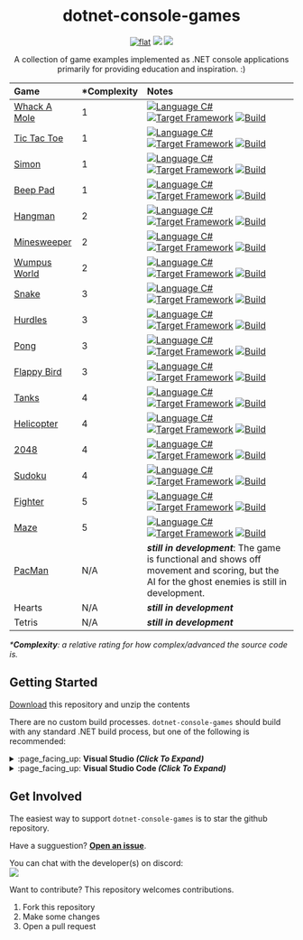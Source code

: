 <h1 align="center">
	dotnet-console-games
</h1>

<p align="center">
	<a href="https://github.com/ZacharyPatten/dotnet-console-games" alt="GitHub repo"><img alt="flat" src="https://img.shields.io/badge/github-repo-black?logo=github&amp;style=flat"></a>
	<a href="https://discord.gg/4XbQbwF" alt="chat on Discord"><img src="https://img.shields.io/discord/557244925712924684?logo=discord" /></a>
	<a href="https://github.com/ZacharyPatten/dotnet-console-games/blob/master/LICENSE" alt="license"><img src="https://img.shields.io/badge/license-MIT-green.svg" /></a>
</p>

<p align="center">
	A collection of game examples implemented as .NET console applications primarily for providing education and inspiration. :)
</p>

|Game|\*Complexity|Notes|
|:-|:-|:-|
|[Whack A Mole](https://github.com/ZacharyPatten/dotnet-console-games/tree/master/Projects/Whack%20A%20Mole)|1|<a href="#"><img src="https://img.shields.io/badge/language-C%23-%23178600" title="Language C#" alt="Language C#"></a>&nbsp;<a href="#"><img src="https://img.shields.io/badge/dynamic/xml?color=%23512bd4&label=target&query=%2F%2FTargetFramework%5B1%5D&url=https%3A%2F%2Fraw.githubusercontent.com%2FZacharyPatten%2Fdotnet-console-games%2Fmaster%2FProjects%2FWhack%2520A%2520Mole%2FWhack%2520A%2520Mole.csproj" title="Target Framework" alt="Target Framework"></a>&nbsp;<a href="#"><img src="https://github.com/ZacharyPatten/dotnet-console-games/workflows/Whack%20A%20Mole%20Build/badge.svg" title="Goto Build" alt="Build"></a>|
|[Tic Tac Toe](https://github.com/ZacharyPatten/dotnet-console-games/tree/master/Projects/Tic%20Tac%20Toe)|1|<a href="#"><img src="https://img.shields.io/badge/language-C%23-%23178600" title="Language C#" alt="Language C#"></a>&nbsp;<a href="#"><img src="https://img.shields.io/badge/dynamic/xml?color=%23512bd4&label=target&query=%2F%2FTargetFramework%5B1%5D&url=https%3A%2F%2Fraw.githubusercontent.com%2FZacharyPatten%2Fdotnet-console-games%2Fmaster%2FProjects%2FTic%2520Tac%2520Toe%2FTic%2520Tac%2520Toe.csproj" title="Target Framework" alt="Target Framework"></a>&nbsp;<a href="#"><img src="https://github.com/ZacharyPatten/dotnet-console-games/workflows/Tic%20Tac%20Toe%20Build/badge.svg" title="Goto Build" alt="Build"></a>|
|[Simon](https://github.com/ZacharyPatten/dotnet-console-games/tree/master/Projects/Simon)|1|<a href="#"><img src="https://img.shields.io/badge/language-C%23-%23178600" title="Language C#" alt="Language C#"></a>&nbsp;<a href="#"><img src="https://img.shields.io/badge/dynamic/xml?color=%23512bd4&label=target&query=%2F%2FTargetFramework%5B1%5D&url=https%3A%2F%2Fraw.githubusercontent.com%2FZacharyPatten%2Fdotnet-console-games%2Fmaster%2FProjects%2FSimon%2FSimon.csproj" title="Target Framework" alt="Target Framework"></a>&nbsp;<a href="#"><img src="https://github.com/ZacharyPatten/dotnet-console-games/workflows/Simon%20Build/badge.svg" title="Goto Build" alt="Build"></a>|
|[Beep Pad](https://github.com/ZacharyPatten/dotnet-console-games/tree/master/Projects/Beep%20Pad)|1|<a href="#"><img src="https://img.shields.io/badge/language-C%23-%23178600" title="Language C#" alt="Language C#"></a>&nbsp;<a href="#"><img src="https://img.shields.io/badge/dynamic/xml?color=%23512bd4&label=target&query=%2F%2FTargetFramework%5B1%5D&url=https%3A%2F%2Fraw.githubusercontent.com%2FZacharyPatten%2Fdotnet-console-games%2Fmaster%2FProjects%2FBeep%2520Pad%2FBeep%2520Pad.csproj" title="Target Framework" alt="Target Framework"></a>&nbsp;<a href="#"><img src="https://github.com/ZacharyPatten/dotnet-console-games/workflows/Beep%20Pad%20Build/badge.svg" title="Goto Build" alt="Build"></a>|
|[Hangman](https://github.com/ZacharyPatten/dotnet-console-games/tree/master/Projects/Hangman)|2|<a href="#"><img src="https://img.shields.io/badge/language-C%23-%23178600" title="Language C#" alt="Language C#"></a>&nbsp;<a href="#"><img src="https://img.shields.io/badge/dynamic/xml?color=%23512bd4&label=target&query=%2F%2FTargetFramework%5B1%5D&url=https%3A%2F%2Fraw.githubusercontent.com%2FZacharyPatten%2Fdotnet-console-games%2Fmaster%2FProjects%2FHangman%2FHangman.csproj" title="Target Framework" alt="Target Framework"></a>&nbsp;<a href="#"><img src="https://github.com/ZacharyPatten/dotnet-console-games/workflows/Hangman%20Build/badge.svg" title="Goto Build" alt="Build"></a>|
|[Minesweeper](https://github.com/ZacharyPatten/dotnet-console-games/tree/master/Projects/Minesweeper)|2|<a href="#"><img src="https://img.shields.io/badge/language-C%23-%23178600" title="Language C#" alt="Language C#"></a>&nbsp;<a href="#"><img src="https://img.shields.io/badge/dynamic/xml?color=%23512bd4&label=target&query=%2F%2FTargetFramework%5B1%5D&url=https%3A%2F%2Fraw.githubusercontent.com%2FZacharyPatten%2Fdotnet-console-games%2Fmaster%2FProjects%2FMinesweeper%2FMinesweeper.csproj" title="Target Framework" alt="Target Framework"></a>&nbsp;<a href="#"><img src="https://github.com/ZacharyPatten/dotnet-console-games/workflows/Minesweeper%20Build/badge.svg" title="Goto Build" alt="Build"></a>|
|[Wumpus World](https://github.com/ZacharyPatten/dotnet-console-games/tree/master/Projects/Wumpus%20World)|2|<a href="#"><img src="https://img.shields.io/badge/language-C%23-%23178600" title="Language C#" alt="Language C#"></a>&nbsp;<a href="#"><img src="https://img.shields.io/badge/dynamic/xml?color=%23512bd4&label=target&query=%2F%2FTargetFramework%5B1%5D&url=https%3A%2F%2Fraw.githubusercontent.com%2FZacharyPatten%2Fdotnet-console-games%2Fmaster%2FProjects%2FWumpus%2520World%2FWumpus%2520World.csproj" title="Target Framework" alt="Target Framework"></a>&nbsp;<a href="#"><img src="https://github.com/ZacharyPatten/dotnet-console-games/workflows/Wumpus%20World%20Build/badge.svg" title="Goto Build" alt="Build"></a>|
|[Snake](https://github.com/ZacharyPatten/dotnet-console-games/blob/master/Projects/Snake)|3|<a href="#"><img src="https://img.shields.io/badge/language-C%23-%23178600" title="Language C#" alt="Language C#"></a>&nbsp;<a href="#"><img src="https://img.shields.io/badge/dynamic/xml?color=%23512bd4&label=target&query=%2F%2FTargetFramework%5B1%5D&url=https%3A%2F%2Fraw.githubusercontent.com%2FZacharyPatten%2Fdotnet-console-games%2Fmaster%2FProjects%2FSnake%2FSnake.csproj" title="Target Framework" alt="Target Framework"></a>&nbsp;<a href="#"><img src="https://github.com/ZacharyPatten/dotnet-console-games/workflows/Snake%20Build/badge.svg" title="Goto Build" alt="Build"></a>|
|[Hurdles](https://github.com/ZacharyPatten/dotnet-console-games/blob/master/Projects/Hurdles)|3|<a href="#"><img src="https://img.shields.io/badge/language-C%23-%23178600" title="Language C#" alt="Language C#"></a>&nbsp;<a href="#"><img src="https://img.shields.io/badge/dynamic/xml?color=%23512bd4&label=target&query=%2F%2FTargetFramework%5B1%5D&url=https%3A%2F%2Fraw.githubusercontent.com%2FZacharyPatten%2Fdotnet-console-games%2Fmaster%2FProjects%2FHurdles%2FHurdles.csproj" title="Target Framework" alt="Target Framework"></a>&nbsp;<a href="#"><img src="https://github.com/ZacharyPatten/dotnet-console-games/workflows/Hurdles%20Build/badge.svg" title="Goto Build" alt="Build"></a>|
|[Pong](https://github.com/ZacharyPatten/dotnet-console-games/blob/master/Projects/Pong)|3|<a href="#"><img src="https://img.shields.io/badge/language-C%23-%23178600" title="Language C#" alt="Language C#"></a>&nbsp;<a href="#"><img src="https://img.shields.io/badge/dynamic/xml?color=%23512bd4&label=target&query=%2F%2FTargetFramework%5B1%5D&url=https%3A%2F%2Fraw.githubusercontent.com%2FZacharyPatten%2Fdotnet-console-games%2Fmaster%2FProjects%2FPong%2FPong.csproj" title="Target Framework" alt="Target Framework"></a>&nbsp;<a href="#"><img src="https://github.com/ZacharyPatten/dotnet-console-games/workflows/Pong%20Build/badge.svg" title="Goto Build" alt="Build"></a>|
|[Flappy Bird](https://github.com/ZacharyPatten/dotnet-console-games/blob/master/Projects/Flappy%20Bird)|3|<a href="#"><img src="https://img.shields.io/badge/language-C%23-%23178600" title="Language C#" alt="Language C#"></a>&nbsp;<a href="#"><img src="https://img.shields.io/badge/dynamic/xml?color=%23512bd4&label=target&query=%2F%2FTargetFramework%5B1%5D&url=https%3A%2F%2Fraw.githubusercontent.com%2FZacharyPatten%2Fdotnet-console-games%2Fmaster%2FProjects%2FFlappy%2520Bird%2FFlappy%2520Bird.csproj" title="Target Framework" alt="Target Framework"></a>&nbsp;<a href="#"><img src="https://github.com/ZacharyPatten/dotnet-console-games/workflows/Flappy%20Bird%20Build/badge.svg" title="Goto Build" alt="Build"></a>|
|[Tanks](https://github.com/ZacharyPatten/dotnet-console-games/blob/master/Projects/Tanks)|4|<a href="#"><img src="https://img.shields.io/badge/language-C%23-%23178600" title="Language C#" alt="Language C#"></a>&nbsp;<a href="#"><img src="https://img.shields.io/badge/dynamic/xml?color=%23512bd4&label=target&query=%2F%2FTargetFramework%5B1%5D&url=https%3A%2F%2Fraw.githubusercontent.com%2FZacharyPatten%2Fdotnet-console-games%2Fmaster%2FProjects%2FTanks%2FTanks.csproj" title="Target Framework" alt="Target Framework"></a>&nbsp;<a href="#"><img src="https://github.com/ZacharyPatten/dotnet-console-games/workflows/Tanks%20Build/badge.svg" title="Goto Build" alt="Build"></a>|
|[Helicopter](https://github.com/ZacharyPatten/dotnet-console-games/blob/master/Projects/Helicopter)|4|<a href="#"><img src="https://img.shields.io/badge/language-C%23-%23178600" title="Language C#" alt="Language C#"></a>&nbsp;<a href="#"><img src="https://img.shields.io/badge/dynamic/xml?color=%23512bd4&label=target&query=%2F%2FTargetFramework%5B1%5D&url=https%3A%2F%2Fraw.githubusercontent.com%2FZacharyPatten%2Fdotnet-console-games%2Fmaster%2FProjects%2FHelicopter%2FHelicopter.csproj" title="Target Framework" alt="Target Framework"></a>&nbsp;<a href="#"><img src="https://github.com/ZacharyPatten/dotnet-console-games/workflows/Helicopter%20Build/badge.svg" title="Goto Build" alt="Build"></a>|
|[2048](https://github.com/ZacharyPatten/dotnet-console-games/blob/master/Projects/2048)|4|<a href="#"><img src="https://img.shields.io/badge/language-C%23-%23178600" title="Language C#" alt="Language C#"></a>&nbsp;<a href="#"><img src="https://img.shields.io/badge/dynamic/xml?color=%23512bd4&label=target&query=%2F%2FTargetFramework%5B1%5D&url=https%3A%2F%2Fraw.githubusercontent.com%2FZacharyPatten%2Fdotnet-console-games%2Fmaster%2FProjects%2F2048%2F2048.csproj" title="Target Framework" alt="Target Framework"></a>&nbsp;<a href="#"><img src="https://github.com/ZacharyPatten/dotnet-console-games/workflows/2048%20Build/badge.svg" title="Goto Build" alt="Build"></a>|
|[Sudoku](https://github.com/ZacharyPatten/dotnet-console-games/blob/master/Projects/Sudoku)|4|<a href="#"><img src="https://img.shields.io/badge/language-C%23-%23178600" title="Language C#" alt="Language C#"></a>&nbsp;<a href="#"><img src="https://img.shields.io/badge/dynamic/xml?color=%23512bd4&label=target&query=%2F%2FTargetFramework%5B1%5D&url=https%3A%2F%2Fraw.githubusercontent.com%2FZacharyPatten%2Fdotnet-console-games%2Fmaster%2FProjects%2FSudoku%2FSudoku.csproj" title="Target Framework" alt="Target Framework"></a>&nbsp;<a href="#"><img src="https://github.com/ZacharyPatten/dotnet-console-games/workflows/Sudoku%20Build/badge.svg" title="Goto Build" alt="Build"></a>|
|[Fighter](https://github.com/ZacharyPatten/dotnet-console-games/blob/master/Projects/Fighter)|5|<a href="#"><img src="https://img.shields.io/badge/language-C%23-%23178600" title="Language C#" alt="Language C#"></a>&nbsp;<a href="#"><img src="https://img.shields.io/badge/dynamic/xml?color=%23512bd4&label=target&query=%2F%2FTargetFramework%5B1%5D&url=https%3A%2F%2Fraw.githubusercontent.com%2FZacharyPatten%2Fdotnet-console-games%2Fmaster%2FProjects%2FFighter%2FFighter.csproj" title="Target Framework" alt="Target Framework"></a>&nbsp;<a href="#"><img src="https://github.com/ZacharyPatten/dotnet-console-games/workflows/Fighter%20Build/badge.svg" title="Goto Build" alt="Build"></a>|
|[Maze](https://github.com/ZacharyPatten/dotnet-console-games/blob/master/Projects/Maze)|5|<a href="#"><img src="https://img.shields.io/badge/language-C%23-%23178600" title="Language C#" alt="Language C#"></a>&nbsp;<a href="#"><img src="https://img.shields.io/badge/dynamic/xml?color=%23512bd4&label=target&query=%2F%2FTargetFramework%5B1%5D&url=https%3A%2F%2Fraw.githubusercontent.com%2FZacharyPatten%2Fdotnet-console-games%2Fmaster%2FProjects%2FMaze%2FMaze.csproj" title="Target Framework" alt="Target Framework"></a>&nbsp;<a href="#"><img src="https://github.com/ZacharyPatten/dotnet-console-games/workflows/Maze%20Build/badge.svg" title="Goto Build" alt="Build"></a>|
|[PacMan](https://github.com/ZacharyPatten/dotnet-console-games/blob/master/Projects/PacMan)|N/A|**_still in development_**: The game is functional and shows off movement and scoring, but the AI for the ghost enemies is still in development. |
|Hearts|N/A|**_still in development_**|
|Tetris|N/A|**_still in development_**|

_\***Complexity**: a relative rating for how complex/advanced the source code is._

## Getting Started

[Download](https://github.com/ZacharyPatten/dotnet-console-games/archive/master.zip) this repository and unzip the contents

There are no custom build processes. `dotnet-console-games` should build with any standard .NET build process, but one of the following is recommended:

<details>
<summary>
:page_facing_up: <strong>Visual Studio <em>(Click To Expand)</em></strong>
</summary>
<p>

Install [Visual Studio 2019](https://visualstudio.microsoft.com/) if not already installed.

Open the :page_facing_up: **`dotnet-console-games.sln`** file in Visual Studio.

> _**Note** This is optional, but [here are some recommended settings you change in Visual Studio](https://gist.github.com/ZacharyPatten/693f35653f6c21fbe6c85444792e524b)._

</p>
</details>

<details>
<summary>
:page_facing_up: <strong>Visual Studio Code <em>(Click To Expand)</em></strong>
</summary>
<p>

Install the [.NET Core SDK](https://dotnet.microsoft.com/download) if not already installed.

Install [Visual Studio Code](https://visualstudio.microsoft.com/) if not already installed.

Open the :file_folder: **`root folder`** of the `dotnet-console-games` repository in Visual Studio Code.

> _**Note** `dotnet-console-games` includes the following:_
> - `.vscode/extensions.json`<sub>recommends Vistual Studio Code extension dependencies</sub>
> - `.vscode/launch.json`<sub>includes the configurations for debugging the examples</sub>
> - `.vscode/settings.json`<sub>automatically applies settings to the workspace</sub>
> - `.vscode/tasks.json`<sub>includes the commands to build the projects</sub>

> _**Note** Visual Studio Code Extensions (will be prompted to install these when you open the folder):_
> - **ms-vscode.csharp** <sub>C# support</sub>

</p>
</details>

## Get Involved

The easiest way to support `dotnet-console-games` is to star the github repository.

Have a sugguestion? **[Open an issue](https://github.com/ZacharyPatten/dotnet-console-games/issues/new)**.

You can chat with the developer(s) on discord:</br>
<a href="https://discord.gg/4XbQbwF" alt="chat on Discord"><img src="https://img.shields.io/discord/557244925712924684?logo=discord" /></a>

Want to contribute? This repository welcomes contributions.
1. Fork this repository
2. Make some changes
3. Open a pull request
